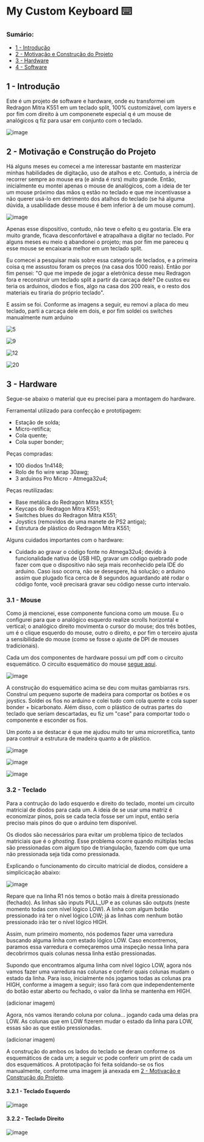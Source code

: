 # My Custom Keyboard ⌨️

### Sumário:
- [1 - Introdução](#1---introdução)
- [2 - Motivação e Construção do Projeto](#2---motivação-e-construção-do-projeto)
- [3 - Hardware](#3---hardware)
- [4 - Software](#4---software)

## 1 - Introdução

Este é um projeto de software e hardware, onde eu transformei um Redragon Mitra K551 em um teclado split, 100% customizável, com layers e por fim com direito à um componenete especial q é um mouse de analógicos q fiz para usar em conjunto com o teclado.

![image](https://github.com/PauloIVM/my-custom-keyboard/assets/59659732/e9e20eb4-6c2c-4bad-bd4b-35b1f91c0921)

## 2 - Motivação e Construção do Projeto

Há alguns meses eu comecei a me interessar bastante em masterizar minhas habilidades de digitação, uso de atalhos e etc. Contudo, a inércia de recorrer sempre ao mouse era (e ainda é rsrs) muito grande. Então, inicialmente eu montei apenas o mouse de analógicos, com a ideia de ter um mouse próximo das mãos q estão no teclado e que me incentivasse a não querer usá-lo em detrimento dos atalhos do teclado (se há alguma dúvida, a usabilidade desse mouse é bem inferior à de um mouse comum).

![image](https://github.com/PauloIVM/my-custom-keyboard/assets/59659732/aee006d4-4c1e-4a40-a4d0-c1c7c63bddaf)

Apenas esse dispositivo, contudo, não teve o efeito q eu gostaria. Ele era muito grande, ficava desconfortável e atrapalhava a digitar no teclado. Por alguns meses eu meio q abandonei o projeto; mas por fim me pareceu q esse mouse se encaixaria melhor em um teclado split.

Eu comecei a pesquisar mais sobre essa categoria de teclados, e a primeira coisa q me assustou foram os preços (na casa dos 1000 reais). Então por fim pensei: "O que me impede de jogar a eletrônica desse meu Redragon fora e reconstruir um teclado split a partir da carcaça dele? De custos eu teria os arduinos, diodos e fios, algo na casa dos 200 reais, e o resto dos materiais eu tiraria do próprio teclado".

E assim se foi. Conforme as imagens a seguir, eu removi a placa do meu teclado, parti a carcaça dele em dois, e por fim soldei os switches manualmente num arduino

![5](https://github.com/PauloIVM/my-custom-keyboard/assets/59659732/0fd848ed-57b7-4765-a498-79e50013f8d8)

![9](https://github.com/PauloIVM/my-custom-keyboard/assets/59659732/9fd293bc-f831-409d-8edb-e9a7e9b35a38)

![12](https://github.com/PauloIVM/my-custom-keyboard/assets/59659732/8dfde9fe-4ff4-49ca-bdb3-31ee560ed2f3)

![20](https://github.com/PauloIVM/my-custom-keyboard/assets/59659732/c3cea75e-0690-45f5-bbdb-cb2691cca659)

## 3 - Hardware

Segue-se abaixo o material que eu precisei para a montagem do hardware.

Ferramental utilizado para confecção e prototipagem:
- Estação de solda;
- Micro-retífica;
- Cola quente;
- Cola super bonder;

Peças compradas:
- 100 diodos 1n4148;
- Rolo de fio wire wrap 30awg;
- 3 arduinos Pro Micro - Atmega32u4;

Peças reutilizadas:
- Base metálica do Redragon Mitra K551;
- Keycaps do Redragon Mitra K551;
- Switches blues do Redragon Mitra K551;
- Joystics (removidos de uma manete de PS2 antiga);
- Estrutura de plástico do Redragon Mitra K551;

Alguns cuidados importantes com o hardware:
- Cuidado ao gravar o código fonte no Atmega32u4; devido à funcionalidade nativa de USB HID, gravar um código quebrado pode fazer com que o dispositivo não seja mais reconhecido pela IDE do arduino. Caso isso ocorra, não se desespere, há solução; o arduino assim que plugado fica cerca de 8 segundos aguardando até rodar o código fonte, você precisará gravar seu código nesse curto intervalo.

### 3.1 - Mouse

Como já mencionei, esse componente funciona como um mouse. Eu o configurei para que o analógico esquerdo realize scrolls horizontal e vertical; o analógico direito movimenta o cursor do mouse; dos três botões, um é o clique esquerdo do mouse, outro o direito, e por fim o terceiro ajusta a sensibilidade do mouse (como se fosse o ajuste de DPI de mouses tradicionais).

Cada um dos componentes de hardware possui um pdf com o circuito esquemático. O circuito esquemático do mouse [segue aqui](https://github.com/PauloIVM/my-custom-keyboard/blob/master/components/mouse/schematic.pdf).

![image](https://github.com/PauloIVM/my-custom-keyboard/assets/59659732/32c7e92b-7c6c-4cf5-81fb-abe280bd29d5)

A construção do esquemático acima se deu com muitas gambiarras rsrs. Construí um pequeno suporte de madeira para comportar os botões e os joystics. Soldei os fios no arduino e colei tudo com cola quente e cola super bonder + bicarbonato. Além disso, com o plástico de outras partes do teclado que seriam descartadas, eu fiz um "case" para comportar todo o componente e esconder os fios.

Um ponto a se destacar é que me ajudou muito ter uma microretífica, tanto para contruir a estrutura de madeira quanto a de plástico.

![image](https://github.com/PauloIVM/my-custom-keyboard/assets/59659732/ba36725c-196f-4b5b-ae77-f2a70d3f7711)

![image](https://github.com/PauloIVM/my-custom-keyboard/assets/59659732/8ea4626b-1666-4587-9f3c-a52034dbadba)

![image](https://github.com/PauloIVM/my-custom-keyboard/assets/59659732/0f9629cb-4dca-4c3a-8606-24b883370142)

### 3.2 - Teclado

Para a contrução do lado esquerdo e direito do teclado, montei um circuito matricial de diodos para cada um. A ideia de se usar uma matriz é economizar pinos, pois se cada tecla fosse ser um input, então seria preciso mais pinos do que o arduino tem disponível.

Os diodos são necessários para evitar um problema típico de teclados matriciais que é o _ghosting_. Esse problema ocorre quando múltiplas teclas são pressionadas com algum tipo de triangulação, fazendo com que uma não pressionada seja tida como pressionada.

Explicando o funcionamento do circuito matricial de diodos, considere a simplicicação abaixo:

![image](https://github.com/PauloIVM/my-custom-keyboard/assets/59659732/32c253bc-aadf-4dfe-8333-4b0b2693ed7d)

Repare que na linha R1 nós temos o botão mais à direita pressionado (fechado). As linhas são inputs PULL_UP e as colunas são outputs (neste momento todas com nível lógico LOW). A linha com algum botão pressionado irá ter o nível lógico LOW; já as linhas com nenhum botão pressionado irão ter o nível lógico HIGH.

Assim, num primeiro momento, nós podemos fazer uma varredura buscando alguma linha com estado lógico LOW. Caso encontremos, paramos essa varredura e começaremos uma inspeção nessa linha para decobrirmos quais colunas nessa linha estão pressionadas.

Supondo que encontramos alguma linha com nível lógico LOW, agora nós vamos fazer uma varredura nas colunas e conferir quais colunas mudam o estado da linha. Para isso, inicialmente nós jogamos todas as colunas pra HIGH, conforme a imagem a seguir; isso fará com que independentemente do botão estar aberto ou fechado, o valor da linha se mantenha em HIGH.

(adicionar imagem)

Agora, nós vamos iterando coluna por coluna... jogando cada uma delas pra LOW. As colunas que em LOW fizerem mudar o estado da linha para LOW, essas são as que estão pressionadas.

(adicionar imagem)

A construção do ambos os lados do teclado se deram conforme os esquemáticos de cada um; a seguir vc pode conferir um print de cada um dos esquemáticos. A prototipação foi feita soldando-se os fios manualmente, conforme uma imagem já anexada em [2 - Motivação e Construção do Projeto](#2---motivação-e-construção-do-projeto).

#### 3.2.1 - Teclado Esquerdo

![image](https://github.com/PauloIVM/my-custom-keyboard/assets/59659732/c116f7cd-754f-46b1-9c5a-7c60562bea03)

#### 3.2.2 - Teclado Direito

![image](https://github.com/PauloIVM/my-custom-keyboard/assets/59659732/4b28bf3e-3866-454b-8ad3-f744b0947da3)
